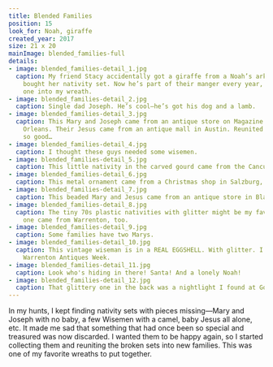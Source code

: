 ```yaml
---
title: Blended Families
position: 15
look_for: Noah, giraffe
created_year: 2017
size: 21 x 20
mainImage: blended_families-full
details:
- image: blended_families-detail_1.jpg
  caption: My friend Stacy accidentally got a giraffe from a Noah’s ark set when she
    bought her nativity set. Now he’s part of their manger every year, so I added
    one into my wreath.
- image: blended_families-detail_2.jpg
  caption: Single dad Joseph. He’s cool—he’s got his dog and a lamb.
- image: blended_families-detail_3.jpg
  caption: This Mary and Joseph came from an antique store on Magazine Street in New
    Orleans. Their Jesus came from an antique mall in Austin. Reunited and it feels
    so good…
- image: blended_families-detail_4.jpg
  caption: I thought these guys needed some wisemen.
- image: blended_families-detail_5.jpg
  caption: This little nativity in the carved gourd came from the Cancun airport.
- image: blended_families-detail_6.jpg
  caption: This metal ornament came from a Christmas shop in Salzburg, Austria.
- image: blended_families-detail_7.jpg
  caption: This beaded Mary and Jesus came from an antique store in Blanco, Texas.
- image: blended_families-detail_8.jpg
  caption: The tiny 70s plastic nativities with glitter might be my favorite. This
    one came from Warrenton, too.
- image: blended_families-detail_9.jpg
  caption: Some families have two Marys.
- image: blended_families-detail_10.jpg
  caption: This vintage wiseman is in a REAL EGGSHELL. With glitter. I found him at
    Warrenton Antiques Week.
- image: blended_families-detail_11.jpg
  caption: Look who's hiding in there! Santa! And a lonely Noah!
- image: blended_families-detail_12.jpg
  caption: That glittery one in the back was a nightlight I found at Goodwill.
---
```


In my hunts, I kept finding nativity sets with pieces missing—Mary and Joseph with no baby, a few Wisemen with a camel, baby Jesus all alone, etc. It made me sad that something that had once been so special and treasured was now discarded. I wanted them to be happy again, so I started collecting them and reuniting the broken sets into new families. This was one of my favorite wreaths to put together.
